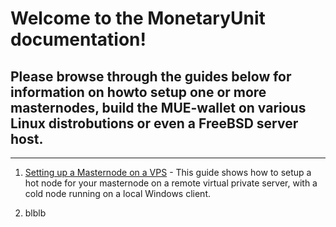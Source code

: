 # Welcome to the MonetaryUnit documentation!

## Please browse through the guides below for information on howto setup one or more masternodes, build the MUE-wallet on various Linux distrobutions or even a FreeBSD server host. 

--------------------------------------

1. [Setting up a Masternode on a VPS](https://muecoin.github.io/Guides/masternode_setup.md) - This guide shows how to setup a hot node for your masternode on a remote virtual private server, with a cold node running on a local Windows client.

2. blblb
